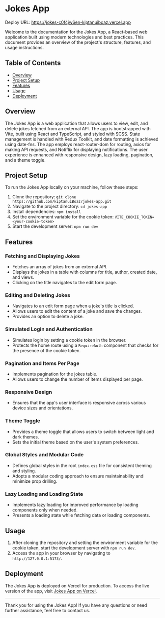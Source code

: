 # Jokes App 

Deploy URL: https://jokes-c0f4jw6en-kiptanuiboaz.vercel.app

Welcome to the documentation for the Jokes App, a React-based web application built using modern technologies and best practices. This document provides an overview of the project's structure, features, and usage instructions.

## Table of Contents

- [Overview](#overview)
- [Project Setup](#project-setup)
- [Features](#features)
- [Usage](#usage)
- [Deployment](#deployment)

## Overview

The Jokes App is a web application that allows users to view, edit, and delete jokes fetched from an external API. The app is bootstrapped with Vite, built using React and TypeScript, and styled with SCSS. State management is handled with Redux Toolkit, and date formatting is achieved using date-fns. The app employs react-router-dom for routing, axios for making API requests, and Notiflix for displaying notifications. The user experience is enhanced with responsive design, lazy loading, pagination, and a theme toggle.

## Project Setup

To run the Jokes App locally on your machine, follow these steps:

1. Clone the repository: `git clone https://github.com/kiptanuiBoaz/jokes-app.git`
2. Navigate to the project directory: `cd jokes-app`
3. Install dependencies: `npm install`
4. Set the environment variable for the cookie token: `VITE_COOKIE_TOKEN=<your-cookie-token>`
5. Start the development server: `npm run dev`

## Features

### Fetching and Displaying Jokes

- Fetches an array of jokes from an external API.
- Displays the jokes in a table with columns for title, author, created date, and views.
- Clicking on the title navigates to the edit form page.

### Editing and Deleting Jokes

- Navigates to an edit form page when a joke's title is clicked.
- Allows users to edit the content of a joke and save the changes.
- Provides an option to delete a joke.

### Simulated Login and Authentication

- Simulates login by setting a cookie token in the browser.
- Protects the home route using a `RequireAuth` component that checks for the presence of the cookie token.

### Pagination and Items Per Page

- Implements pagination for the jokes table.
- Allows users to change the number of items displayed per page.

### Responsive Design

- Ensures that the app's user interface is responsive across various device sizes and orientations.

### Theme Toggle

- Provides a theme toggle that allows users to switch between light and dark themes.
- Sets the initial theme based on the user's system preferences.

### Global Styles and Modular Code

- Defines global styles in the root `index.css` file for consistent theming and styling.
- Adopts a modular coding approach to ensure maintainability and minimize prop drilling.

### Lazy Loading and Loading State

- Implements lazy loading for improved performance by loading components only when needed.
- Presents a loading state while fetching data or loading components.

## Usage

1. After cloning the repository and setting the environment variable for the cookie token, start the development server with `npm run dev`.
2. Access the app in your browser by navigating to `http://127.0.0.1:5173/`.

## Deployment

The Jokes App is deployed on Vercel for production. To access the live version of the app, visit [Jokes App on Vercel](https://jokes-c0f4jw6en-kiptanuiboaz.vercel.app/).

---

Thank you for using the Jokes App! If you have any questions or need further assistance, feel free to contact us.

